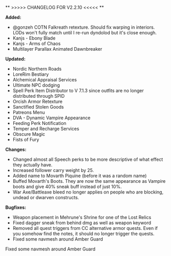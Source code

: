 ** >>>>> CHANGELOG FOR V2.2.10 <<<<< **

**Added:**

- @gonzeh COTN Falkreath retexture. Should fix warping in interiors. LODs won't fully match until I re-run dyndolod but it's close enough.
- Kanjs - Ebony Blade
- Kanjs - Arms of Chaos
- Multilayer Parallax Animated Dawnbreaker

**Updated:**

- Nordic Northern Roads
- LoreRim Bestiary
- Alchemical Appraisal Services
- Ultimate NPC dodging
- Spell Perk Item Distributor to V 7.1.3 since outfits are no longer distributed through SPID
- Orcish Armor Retexture
- Sanctified Stolen Goods
- Patreons Menu
- DVA - Dynamic Vampire Appearance
- Feeding Perk Notification
- Temper and Recharge Services
- Obscure Magic
- Fists of Fury 

**Changes:**

- Changed almost all Speech perks to be more descriptive of what effect they actually have.
- Increased follower carry weight by 25.
- Added name to Movarth Piquine (before it was a random name)
- Buffed Movarth's Boots. They are now the same appearance as Vampire boots and give 40% sneak buff instead of just 10%. 
- War Axe/Battleaxe bleed no longer applies on people who are blocking, undead or dwarven constructs. 

**Bugfixes:**

- Weapon placement in Mehrune's Shrine for one of the Lost Relics
- Fixed dagger sneak from behind dmg as well as weapon keyword
- Removed all quest triggers from CC alternative armor quests. Even if you somehow find the notes, it should no longer trigger the quests.
- Fixed some navmesh around Amber Guard

Fixed some navmesh around Amber Guard
